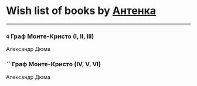 # Wish list of books by [Антенка](https://plus.google.com/u/0/118158645037334943900/)
---

### `4` Граф Монте-Кристо (I, II, III)
Александр Дюма

### `` Граф Монте-Кристо (IV, V, VI)
Александр Дюма

